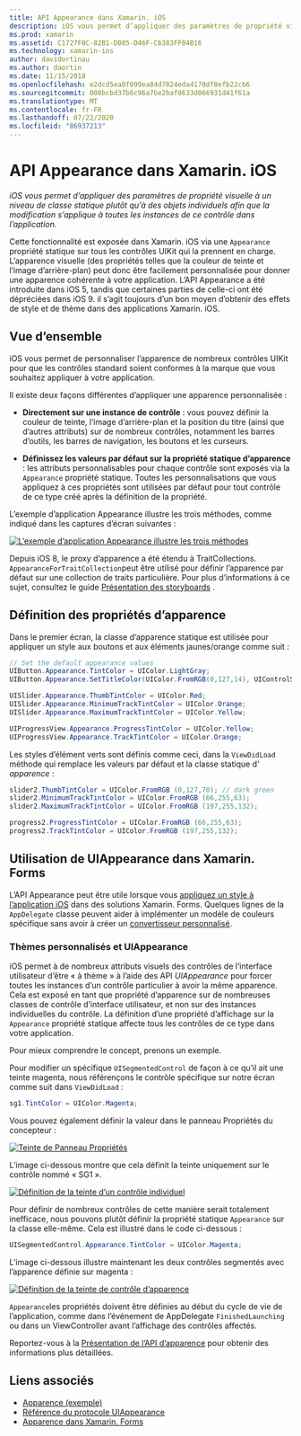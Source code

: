 ```yaml
---
title: API Appearance dans Xamarin. iOS
description: iOS vous permet d’appliquer des paramètres de propriété visuelle à un niveau de classe statique plutôt qu’à des objets individuels afin que la modification s’applique à toutes les instances de ce contrôle dans l’application.
ms.prod: xamarin
ms.assetid: C1727F0C-82B1-D085-D46F-C6383FF04B16
ms.technology: xamarin-ios
author: davidortinau
ms.author: daortin
ms.date: 11/15/2018
ms.openlocfilehash: e2dcd5ea0f099ea84d7824eda4170df8efb22cb6
ms.sourcegitcommit: 008bcbd37b6c96a7be2baf0633d066931d41f61a
ms.translationtype: MT
ms.contentlocale: fr-FR
ms.lasthandoff: 07/22/2020
ms.locfileid: "86937213"
---
```

# <a name="appearance-api-in-xamarinios"></a>API Appearance dans Xamarin. iOS

_iOS vous permet d’appliquer des paramètres de propriété visuelle à un niveau de classe statique plutôt qu’à des objets individuels afin que la modification s’applique à toutes les instances de ce contrôle dans l’application._

Cette fonctionnalité est exposée dans Xamarin. iOS via une `Appearance` propriété statique sur tous les contrôles UIKit qui la prennent en charge. L’apparence visuelle (des propriétés telles que la couleur de teinte et l’image d’arrière-plan) peut donc être facilement personnalisée pour donner une apparence cohérente à votre application. L’API Appearance a été introduite dans iOS 5, tandis que certaines parties de celle-ci ont été dépréciées dans iOS 9. il s’agit toujours d’un bon moyen d’obtenir des effets de style et de thème dans des applications Xamarin. iOS.

## <a name="overview"></a>Vue d’ensemble

iOS vous permet de personnaliser l’apparence de nombreux contrôles UIKit pour que les contrôles standard soient conformes à la marque que vous souhaitez appliquer à votre application.

Il existe deux façons différentes d’appliquer une apparence personnalisée :

- **Directement sur une instance de contrôle** : vous pouvez définir la couleur de teinte, l’image d’arrière-plan et la position du titre (ainsi que d’autres attributs) sur de nombreux contrôles, notamment les barres d’outils, les barres de navigation, les boutons et les curseurs.

- **Définissez les valeurs par défaut sur la propriété statique d’apparence** : les attributs personnalisables pour chaque contrôle sont exposés via la `Appearance` propriété statique. Toutes les personnalisations que vous appliquez à ces propriétés sont utilisées par défaut pour tout contrôle de ce type créé après la définition de la propriété.

L’exemple d’application Appearance illustre les trois méthodes, comme indiqué dans les captures d’écran suivantes :

[![L’exemple d’application Appearance illustre les trois méthodes](introduction-to-the-appearance-api-images/appearance01-sml.png)](introduction-to-the-appearance-api-images/appearance01.png#lightbox)

Depuis iOS 8, le proxy d’apparence a été étendu à TraitCollections.
 `AppearanceForTraitCollection`peut être utilisé pour définir l’apparence par défaut sur une collection de traits particulière. Pour plus d’informations à ce sujet, consultez le guide [Présentation des storyboards](~/ios/user-interface/storyboards/unified-storyboards.md) .

## <a name="setting-appearance-properties"></a>Définition des propriétés d’apparence

Dans le premier écran, la classe d’apparence statique est utilisée pour appliquer un style aux boutons et aux éléments jaunes/orange comme suit :

```csharp
// Set the default appearance values
UIButton.Appearance.TintColor = UIColor.LightGray;
UIButton.Appearance.SetTitleColor(UIColor.FromRGB(0,127,14), UIControlState.Normal);

UISlider.Appearance.ThumbTintColor = UIColor.Red;
UISlider.Appearance.MinimumTrackTintColor = UIColor.Orange;
UISlider.Appearance.MaximumTrackTintColor = UIColor.Yellow;

UIProgressView.Appearance.ProgressTintColor = UIColor.Yellow;
UIProgressView.Appearance.TrackTintColor = UIColor.Orange;
```

Les styles d’élément verts sont définis comme ceci, dans la `ViewDidLoad` méthode qui remplace les valeurs par défaut et la classe statique d' *apparence* :

```csharp
slider2.ThumbTintColor = UIColor.FromRGB (0,127,70); // dark green
slider2.MinimumTrackTintColor = UIColor.FromRGB (66,255,63);
slider2.MaximumTrackTintColor = UIColor.FromRGB (197,255,132);
```

```csharp
progress2.ProgressTintColor = UIColor.FromRGB (66,255,63);
progress2.TrackTintColor = UIColor.FromRGB (197,255,132);
```

## <a name="using-uiappearance-in-xamarinforms"></a>Utilisation de UIAppearance dans Xamarin. Forms

L’API Appearance peut être utile lorsque vous [appliquez un style à l’application iOS](~/xamarin-forms/platform/ios/formatting.md#uiappearance-api) dans des solutions Xamarin. Forms. Quelques lignes de la `AppDelegate` classe peuvent aider à implémenter un modèle de couleurs spécifique sans avoir à créer un [convertisseur personnalisé](~/xamarin-forms/app-fundamentals/custom-renderer/index.md).

### <a name="custom-themes-and-uiappearance"></a>Thèmes personnalisés et UIAppearance

iOS permet à de nombreux attributs visuels des contrôles de l’interface utilisateur d’être « à thème » à l’aide des API *UIAppearance* pour forcer toutes les instances d’un contrôle particulier à avoir la même apparence. Cela est exposé en tant que propriété d’apparence sur de nombreuses classes de contrôle d’interface utilisateur, et non sur des instances individuelles du contrôle. La définition d’une propriété d’affichage sur la `Appearance` propriété statique affecte tous les contrôles de ce type dans votre application.

Pour mieux comprendre le concept, prenons un exemple.

Pour modifier un spécifique `UISegmentedControl` de façon à ce qu’il ait une teinte magenta, nous référençons le contrôle spécifique sur notre écran comme suit dans `ViewDidLoad` :

```csharp
sg1.TintColor = UIColor.Magenta;
```

Vous pouvez également définir la valeur dans le panneau Propriétés du concepteur :

[![Teinte de Panneau Propriétés](introduction-to-the-appearance-api-images/propertiespadtint.png)](introduction-to-the-appearance-api-images/propertiespadtint.png#lightbox)

L’image ci-dessous montre que cela définit la teinte uniquement sur le contrôle nommé « SG1 ».

[![Définition de la teinte d’un contrôle individuel](introduction-to-the-appearance-api-images/image53.png)](introduction-to-the-appearance-api-images/image53.png#lightbox)

Pour définir de nombreux contrôles de cette manière serait totalement inefficace, nous pouvons plutôt définir la propriété statique `Appearance` sur la classe elle-même. Cela est illustré dans le code ci-dessous :

```csharp
UISegmentedControl.Appearance.TintColor = UIColor.Magenta;
```

L’image ci-dessous illustre maintenant les deux contrôles segmentés avec l’apparence définie sur magenta :

[![Définition de la teinte de contrôle d’apparence](introduction-to-the-appearance-api-images/image54.png)](introduction-to-the-appearance-api-images/image54.png#lightbox)

`Appearance`les propriétés doivent être définies au début du cycle de vie de l’application, comme dans l’événement de AppDelegate `FinishedLaunching` ou dans un ViewController avant l’affichage des contrôles affectés.

Reportez-vous à la [Présentation de l’API d’apparence](~/ios/user-interface/ios-ui/introduction-to-the-appearance-api.md) pour obtenir des informations plus détaillées.

## <a name="related-links"></a>Liens associés

- [Apparence (exemple)](https://docs.microsoft.com/samples/xamarin/ios-samples/appearance)
- [Référence du protocole UIAppearance](https://developer.apple.com/library/ios/documentation/UIKit/Reference/UIAppearance_Protocol/)
- [Apparence dans Xamarin. Forms](~/xamarin-forms/platform/ios/formatting.md#uiappearance-api)

